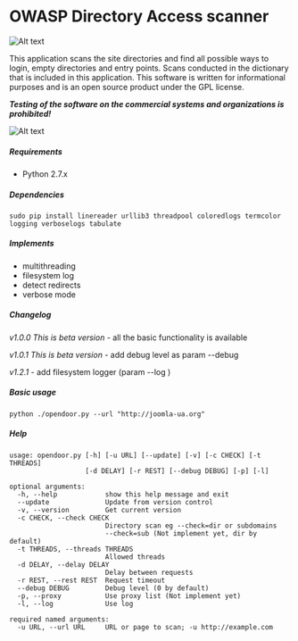 OWASP Directory Access scanner
==================================
![Alt text](http://dl2.joxi.net/drive/2016/08/04/0001/0378/90490/90/4b4470c268.jpg "Hackware")

This application scans the site directories and find all possible ways to login, empty directories and entry points.
Scans conducted in the dictionary that is included in this application.
This software is written for informational purposes and is an open source product under the GPL license.

***Testing of the software on the commercial systems and organizations is prohibited!***

![Alt text](http://dl2.joxi.net/drive/2016/08/04/0001/0378/90490/90/a33fce8024.jpg "Hackware")

##### Requirements
* Python 2.7.x

##### Dependencies
```
sudo pip install linereader urllib3 threadpool coloredlogs termcolor logging verboselogs tabulate
```

##### Implements
* multithreading
* filesystem log
* detect redirects
* verbose mode

##### Changelog
*v1.0.0 This is beta version*
    - all the basic functionality is available

*v1.0.1 This is beta version*
    - add debug level as param --debug

*v1.2.1*
    - add filesystem logger (param --log )

##### Basic usage
```
python ./opendoor.py --url "http://joomla-ua.org"
```
##### Help
```
usage: opendoor.py [-h] [-u URL] [--update] [-v] [-c CHECK] [-t THREADS]
                   [-d DELAY] [-r REST] [--debug DEBUG] [-p] [-l]

optional arguments:
  -h, --help            show this help message and exit
  --update              Update from version control
  -v, --version         Get current version
  -c CHECK, --check CHECK
                        Directory scan eg --check=dir or subdomains
                        --check=sub (Not implement yet, dir by default)
  -t THREADS, --threads THREADS
                        Allowed threads
  -d DELAY, --delay DELAY
                        Delay between requests
  -r REST, --rest REST  Request timeout
  --debug DEBUG         Debug level (0 by default)
  -p, --proxy           Use proxy list (Not implement yet)
  -l, --log             Use log

required named arguments:
  -u URL, --url URL     URL or page to scan; -u http://example.com
```
